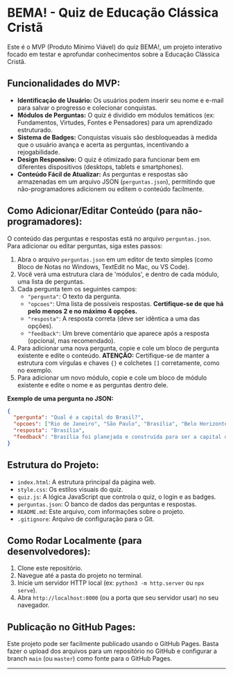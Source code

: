 # BEMA! - Quiz de Educação Clássica Cristã

Este é o MVP (Produto Mínimo Viável) do quiz BEMA!, um projeto interativo focado em testar e aprofundar conhecimentos sobre a Educação Clássica Cristã.

## Funcionalidades do MVP:

- **Identificação de Usuário:** Os usuários podem inserir seu nome e e-mail para salvar o progresso e colecionar conquistas.
- **Módulos de Perguntas:** O quiz é dividido em módulos temáticos (ex: Fundamentos, Virtudes, Fontes e Pensadores) para um aprendizado estruturado.
- **Sistema de Badges:** Conquistas visuais são desbloqueadas à medida que o usuário avança e acerta as perguntas, incentivando a rejogabilidade.
- **Design Responsivo:** O quiz é otimizado para funcionar bem em diferentes dispositivos (desktops, tablets e smartphones).
- **Conteúdo Fácil de Atualizar:** As perguntas e respostas são armazenadas em um arquivo JSON (`perguntas.json`), permitindo que não-programadores adicionem ou editem o conteúdo facilmente.

## Como Adicionar/Editar Conteúdo (para não-programadores):

O conteúdo das perguntas e respostas está no arquivo `perguntas.json`. Para adicionar ou editar perguntas, siga estes passos:

1.  Abra o arquivo `perguntas.json` em um editor de texto simples (como Bloco de Notas no Windows, TextEdit no Mac, ou VS Code).
2.  Você verá uma estrutura clara de 'módulos', e dentro de cada módulo, uma lista de perguntas.
3.  Cada pergunta tem os seguintes campos:
    -   `"pergunta"`: O texto da pergunta.
    -   `"opcoes"`: Uma lista de possíveis respostas. **Certifique-se de que há pelo menos 2 e no máximo 4 opções.**
    -   `"resposta"`: A resposta correta (deve ser idêntica a uma das opções).
    -   `"feedback"`: Um breve comentário que aparece após a resposta (opcional, mas recomendado).
4.  Para adicionar uma nova pergunta, copie e cole um bloco de pergunta existente e edite o conteúdo. **ATENÇÃO:** Certifique-se de manter a estrutura com vírgulas e chaves `{}` e colchetes `[]` corretamente, como no exemplo.
5.  Para adicionar um novo módulo, copie e cole um bloco de módulo existente e edite o nome e as perguntas dentro dele.

**Exemplo de uma pergunta no JSON:**

```json
{
  "pergunta": "Qual é a capital do Brasil?",
  "opcoes": ["Rio de Janeiro", "São Paulo", "Brasília", "Belo Horizonte"],
  "resposta": "Brasília",
  "feedback": "Brasília foi planejada e construída para ser a capital do Brasil."
}
```

## Estrutura do Projeto:

-   `index.html`: A estrutura principal da página web.
-   `style.css`: Os estilos visuais do quiz.
-   `quiz.js`: A lógica JavaScript que controla o quiz, o login e as badges.
-   `perguntas.json`: O banco de dados das perguntas e respostas.
-   `README.md`: Este arquivo, com informações sobre o projeto.
-   `.gitignore`: Arquivo de configuração para o Git.

## Como Rodar Localmente (para desenvolvedores):

1.  Clone este repositório.
2.  Navegue até a pasta do projeto no terminal.
3.  Inicie um servidor HTTP local (ex: `python3 -m http.server` ou `npx serve`).
4.  Abra `http://localhost:8000` (ou a porta que seu servidor usar) no seu navegador.

## Publicação no GitHub Pages:

Este projeto pode ser facilmente publicado usando o GitHub Pages. Basta fazer o upload dos arquivos para um repositório no GitHub e configurar a branch `main` (ou `master`) como fonte para o GitHub Pages.

---

